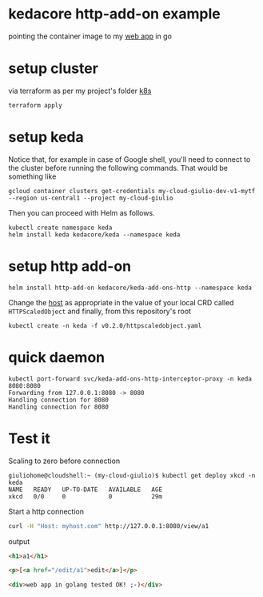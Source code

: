# kedacore http-add-on example
pointing the container image to my [web app](https://github.com/giuliohome/web-golang) in go

# setup cluster
via terraform as per my project's folder [k8s](https://github.com/giuliohome/gcp-k8s-sql-tf/tree/main/k8s)
```
terraform apply
```

# setup keda
Notice that, for example in case of Google shell, you'll need to connect to the cluster before running the following commands.
That would be something like
```
gcloud container clusters get-credentials my-cloud-giulio-dev-v1-mytf --region us-central1 --project my-cloud-giulio
```
Then you can proceed with Helm as follows.
```
kubectl create namespace keda
helm install keda kedacore/keda --namespace keda
```
# setup http add-on
```
helm install http-add-on kedacore/keda-add-ons-http --namespace keda
```
Change the [host](https://github.com/giuliohome/kedacore-http-add-on/blob/main/xkcd/values.yaml#L2) as appropriate in the value of your local CRD called `HTTPScaledObject` and finally, from this repository's root
```
kubectl create -n keda -f v0.2.0/httpscaledobject.yaml
```

# quick daemon
```
kubectl port-forward svc/keda-add-ons-http-interceptor-proxy -n keda 8080:8080
Forwarding from 127.0.0.1:8080 -> 8080
Handling connection for 8080
Handling connection for 8080
```

# Test it
Scaling to zero before connection
```
giuliohome@cloudshell:~ (my-cloud-giulio)$ kubectl get deploy xkcd -n keda
NAME   READY   UP-TO-DATE   AVAILABLE   AGE
xkcd   0/0     0            0           29m
```
Start a http connection
```bash
curl -H "Host: myhost.com" http://127.0.0.1:8080/view/a1
```
output
```html
<h1>a1</h1>

<p>[<a href="/edit/a1">edit</a>]</p>

<div>web app in golang tested OK! ;-)</div>
```
